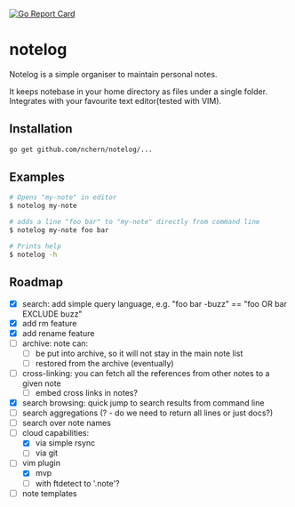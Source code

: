[![Go Report Card](https://goreportcard.com/badge/github.com/nchern/notelog)](https://goreportcard.com/report/github.com/nchern/notelog)
# notelog

Notelog is a simple organiser to maintain personal notes.

It keeps notebase in your home directory as files under a single folder.
Integrates with your favourite text editor(tested with VIM).

## Installation
```bash
go get github.com/nchern/notelog/...
```

## Examples

```bash
# Opens "my-note" in editor
$ notelog my-note

# adds a line "foo bar" to "my-note" directly from command line
$ notelog my-note foo bar

# Prints help
$ notelog -h
```

## Roadmap
 - [x] search: add simple query language, e.g. "foo bar -buzz" == "foo OR bar EXCLUDE buzz"
 - [x] add rm feature
 - [x] add rename feature
 - [ ] archive: note can:
   - [ ] be put into archive, so it will not stay in the main note list
   - [ ] restored from the archive (eventually)
 - [ ] cross-linking: you can fetch all the references from other notes to a given note
   - [ ] embed cross links in notes?
 - [x] search browsing: quick jump to search results from command line
 - [ ] search aggregations (? - do we need to return all lines or just docs?)
 - [ ] search over note names
 - [ ] cloud capabilities:
   - [x] via simple rsync
   - [ ] via git
 - [ ] vim plugin
   - [x] mvp
   - [ ] with ftdetect to '.note'?
 - [ ] note templates
